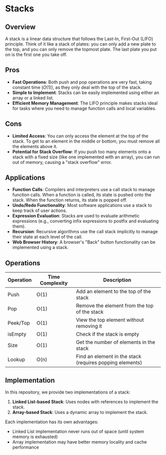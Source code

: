 # Stacks

## Overview
A stack is a linear data structure that follows the Last-In, First-Out (LIFO) principle. Think of it like a stack of plates: you can only add a new plate to the top, and you can only remove the topmost plate. The last plate you put on is the first one you take off.

## Pros
- **Fast Operations**: Both push and pop operations are very fast, taking constant time $(O(1))$, as they only deal with the top of the stack.
- **Simple to Implement**: Stacks can be easily implemented using either an array or a linked list.
- **Efficient Memory Management**: The LIFO principle makes stacks ideal for tasks where you need to manage function calls and local variables.

## Cons
- **Limited Access**: You can only access the element at the top of the stack. To get to an element in the middle or bottom, you must remove all the elements above it.
- **Potential for Stack Overflow**: If you push too many elements onto a stack with a fixed size (like one implemented with an array), you can run out of memory, causing a "stack overflow" error.

## Applications
- **Function Calls**: Compilers and interpreters use a call stack to manage function calls. When a function is called, its state is pushed onto the stack. When the function returns, its state is popped off.
- **Undo/Redo Functionality**: Most software applications use a stack to keep track of user actions.
- **Expression Evaluation**: Stacks are used to evaluate arithmetic expressions (e.g., converting infix expressions to postfix and evaluating them).
- **Recursion**: Recursive algorithms use the call stack implicitly to manage their state at each level of the call.
- **Web Browser History**: A browser's "Back" button functionality can be implemented using a stack.

## Operations
| Operation | Time Complexity | Description |
|-----------|----------------|-------------|
| Push      | O(1)           | Add an element to the top of the stack |
| Pop       | O(1)           | Remove the element from the top of the stack |
| Peek/Top  | O(1)           | View the top element without removing it |
| isEmpty   | O(1)           | Check if the stack is empty |
| Size      | O(1)           | Get the number of elements in the stack |
| Lookup    | O(n)           | Find an element in the stack (requires popping elements) |

## Implementation
In this repository, we provide two implementations of a stack:
1. **Linked List-based Stack**: Uses nodes with references to implement the stack.
2. **Array-based Stack**: Uses a dynamic array to implement the stack.

Each implementation has its own advantages:
- Linked List implementation never runs out of space (until system memory is exhausted)
- Array implementation may have better memory locality and cache performance
